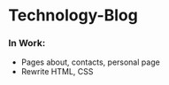 # Technology-Blog

<h3>In Work:</h3>
<ul>
  <li>Pages about, contacts, personal page</li>
  <li>Rewrite HTML, CSS</li>
</ul>
